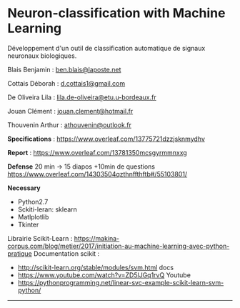 # Neuron-classification with Machine Learning
Développement d'un outil de classification automatique de signaux neuronaux biologiques.


Blais Benjamin : ben.blais@laposte.net

Cottais Déborah : d.cottais1@gmail.com

De Oliveira Lila : lila.de-oliveira@etu.u-bordeaux.fr

Jouan Clément : jouan.clement@hotmail.fr

Thouvenin Arthur : athouvenin@outlook.fr


**Specifications** : https://www.overleaf.com/13775721dzzjsknmydhv

**Report** : https://www.overleaf.com/13781350mcsgyrmmnxxg

**Defense**
20 min -> 15 diapos +10min de questions
https://www.overleaf.com/14303504qzthnffthftb#/55103801/


**Necessary**
- Python2.7
- Sckiti-leran: sklearn
- Matlplotlib
- Tkinter

Librairie Scikit-Learn : https://makina-corpus.com/blog/metier/2017/initiation-au-machine-learning-avec-python-pratique
Documentation scikit :
- http://scikit-learn.org/stable/modules/svm.html docs
- https://www.youtube.com/watch?v=ZD5lJGq1rvQ Youtube
- https://pythonprogramming.net/linear-svc-example-scikit-learn-svm-python/

---

